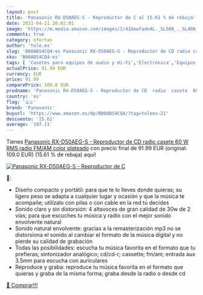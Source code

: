 ```yaml
---
layout: post
title: 'Panasonic RX-D50AEG-S - Reproductor de C al 15.61 % de rebaja'
date: 2021-04-21 20:02:01
image: 'https://m.media-amazon.com/images/I/41Uew7ade4L._SL500_._SL400_.jpg'
comments: true
category: ofertas
author: 'tole.es'
slug: 'B00ABS4CQ4-es Panasonic RX-D50AEG-S - Reproductor de CD radio casete 60...'
sku: 'B00ABS4CQ4-es'
tags: [ 'Casetes para equipos de audio y Hi-Fi','Electrónica','Equipos de audio y Hi-Fi','Grabadores de CD  para equipos de audio y Hi-Fi','Lectores de CD  para equipos de audio y Hi-Fi','Receptores y componentes de equipos de audio y Hi-Fi','panasonic', ]
actualPrice: 91.99 EUR
currency: EUR
price: 91.99
comparePrice: 109.0 EUR
prodname: 'Panasonic RX-D50AEG-S - Reproductor de CD  radio  casete  60 W RMS  radio FM/AM   color plateado'
country: 'es'
flag: '🇪🇸'
brand: 'Panasonic'
buyurl: 'https://www.amazon.es/dp/B00ABS4CQ4/?tag=tolees-21'
descuento: '15.61'
average: '107.11'
---
```


Tienes [Panasonic RX-D50AEG-S - Reproductor de CD  radio  casete  60 W RMS  radio FM/AM   color plateado](https://www.amazon.es/dp/B00ABS4CQ4/?tag=tolees-21) con precio final de  91.99 EUR (original: 109.0 EUR) (15.61 %  de rebaja) aqui!

[![Panasonic RX-D50AEG-S - Reproductor de C](https://m.media-amazon.com/images/I/41Uew7ade4L._SL500_._SL400_.jpg)](https://www.amazon.es/dp/B00ABS4CQ4/?tag=tolees-21)

🔎:

- Diseño compacto y portátil: para que te lo lleves donde quieras; su ligero peso se adapta a cualquier lugar y ocasión y que la música te acompañe; utilízalo con pilas o con cable en la red tú decides
- Sonido claro y sin distorsión: 4 altavoces de gran calidad de 30w de 2 vías; para que escuches tu música y radio con el mejor sonido envolvente natural
- Sonido natural envolvente: gracias a la remasterización mp3 no se distorsiona el sonido al cambiar el formato de la música digital y no pierde su calidad de grabación
- Todas las posibilidades: escucha tu música favorita en el formato que tu prefieras; sintonizador analógico; cd/cd-r; cassette; fm/am; entrada aux 3.5mm para escucha con auriculares
- Reproduce y graba: reproduce tu música favorita en el formato que quieras y graba de la misma forma; graba desde la radio o desde cd

[🛒 Comprar!!!](https://www.amazon.es/dp/B00ABS4CQ4/?tag=tolees-21)

